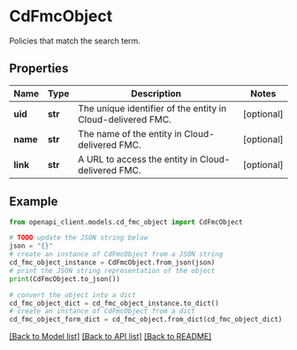 # CdFmcObject

Policies that match the search term.

## Properties

Name | Type | Description | Notes
------------ | ------------- | ------------- | -------------
**uid** | **str** | The unique identifier of the entity in Cloud-delivered FMC. | [optional] 
**name** | **str** | The name of the entity in Cloud-delivered FMC. | [optional] 
**link** | **str** | A URL to access the entity in Cloud-delivered FMC. | [optional] 

## Example

```python
from openapi_client.models.cd_fmc_object import CdFmcObject

# TODO update the JSON string below
json = "{}"
# create an instance of CdFmcObject from a JSON string
cd_fmc_object_instance = CdFmcObject.from_json(json)
# print the JSON string representation of the object
print(CdFmcObject.to_json())

# convert the object into a dict
cd_fmc_object_dict = cd_fmc_object_instance.to_dict()
# create an instance of CdFmcObject from a dict
cd_fmc_object_form_dict = cd_fmc_object.from_dict(cd_fmc_object_dict)
```
[[Back to Model list]](../README.md#documentation-for-models) [[Back to API list]](../README.md#documentation-for-api-endpoints) [[Back to README]](../README.md)


